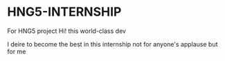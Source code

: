# HNG5-INTERNSHIP
For HNG5 project
Hi! this world-class dev

I deire to become the best in this internship not for anyone's applause but for me
